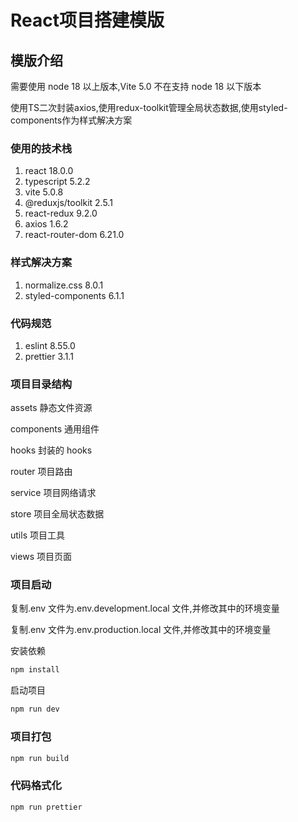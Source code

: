# React项目搭建模版

## 模版介绍

需要使用 node 18 以上版本,Vite 5.0 不在支持 node 18 以下版本

使用TS二次封装axios,使用redux-toolkit管理全局状态数据,使用styled-components作为样式解决方案

### 使用的技术栈

1. react 18.0.0
2. typescript 5.2.2
3. vite 5.0.8
4. @reduxjs/toolkit 2.5.1
5. react-redux 9.2.0
6. axios 1.6.2
7. react-router-dom 6.21.0

### 样式解决方案

1. normalize.css 8.0.1
2. styled-components 6.1.1

### 代码规范

1. eslint 8.55.0
2. prettier 3.1.1

### 项目目录结构

assets 静态文件资源

components 通用组件

hooks 封装的 hooks

router 项目路由

service 项目网络请求

store 项目全局状态数据

utils 项目工具

views 项目页面

### 项目启动

复制.env 文件为.env.development.local 文件,并修改其中的环境变量

复制.env 文件为.env.production.local 文件,并修改其中的环境变量

安装依赖

```bash
npm install
```

启动项目

```bash
npm run dev
```

### 项目打包

```bash
npm run build
```

### 代码格式化

```bash
npm run prettier
```
